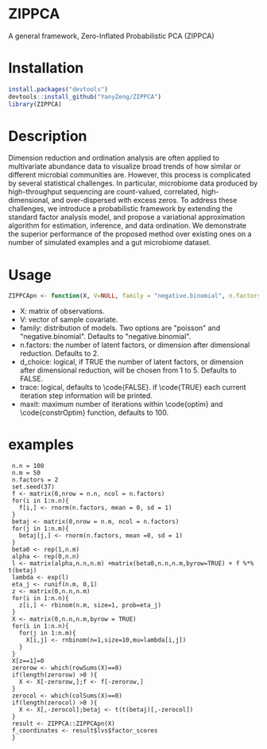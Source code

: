 # ZIPPCA
A general framework, Zero-Inflated Probabilistic PCA (ZIPPCA)

# Installation
```r
install.packages("devtools")  
devtools::install_github("YanyZeng/ZIPPCA")  
library(ZIPPCA) 
```

# Description
Dimension reduction and ordination analysis are often applied to multivariate abundance data to visualize broad trends of how similar or different microbial communities are. However, this process is complicated by several statistical challenges. In particular, microbiome data produced by high-throughput sequencing are count-valued, correlated, high-dimensional, and over-dispersed with excess zeros. To address these challenges, we introduce a probabilistic framework by extending the standard factor analysis model, and propose a variational approximation algorithm for estimation, inference, and data ordination. We demonstrate the superior performance of the proposed method over existing ones on a number of simulated examples and a gut microbiome dataset.

# Usage
```r
ZIPPCApn <- function(X, V=NULL, family = "negative.binomial", n.factors=2, d_choice=FALSE, trace = FALSE, maxit = 100)
```
* X: matrix of observations.
* V: vector of sample covariate.
* family: distribution of models. Two options are "poisson" and "negative.binomial". Defaults to "negative.binomial".
* n.factors: the number of latent factors, or dimension after dimensional reduction. Defaults to 2.
* d_choice: logical, if TRUE the number of latent factors, or dimension after dimensional reduction, will be chosen from 1 to 5. Defaults to FALSE.
* trace: logical, defaults to \code{FALSE}. if \code{TRUE} each current iteration step information will be printed.
* maxit: maximum number of iterations within \code{optim} and \code{constrOptim} function, defaults to 100.

# examples
```
 n.n = 100
 n.m = 50
 n.factors = 2
 set.seed(37)
 f <- matrix(0,nrow = n.n, ncol = n.factors)
 for(i in 1:n.n){
   f[i,] <- rnorm(n.factors, mean = 0, sd = 1)
 }
 betaj <- matrix(0,nrow = n.m, ncol = n.factors)
 for(j in 1:n.m){
   betaj[j,] <- rnorm(n.factors, mean =0, sd = 1)
 }
 beta0 <- rep(1,n.m)
 alpha <- rep(0,n.n)
 l <- matrix(alpha,n.n,n.m) +matrix(beta0,n.n,n.m,byrow=TRUE) + f %*% t(betaj)
 lambda <- exp(l)
 eta_j <- runif(n.m, 0,1)
 z <- matrix(0,n.n,n.m)
 for(i in 1:n.n){
   z[i,] <- rbinom(n.m, size=1, prob=eta_j)
 }
 X <- matrix(0,n.n,n.m,byrow = TRUE)
 for(i in 1:n.n){
   for(j in 1:n.m){
     X[i,j] <- rnbinom(n=1,size=10,mu=lambda[i,j])
   }
 }
 X[z==1]=0
 zerorow <- which(rowSums(X)==0)
 if(length(zerorow) >0 ){
   X <- X[-zerorow,];f <- f[-zerorow,]
 }
 zerocol <- which(colSums(X)==0)
 if(length(zerocol) >0 ){
   X <- X[,-zerocol];betaj <- t(t(betaj)[,-zerocol])
 }
 result <- ZIPPCA::ZIPPCApn(X)
 f_coordinates <- result$lvs$factor_scores
 }
 ```

